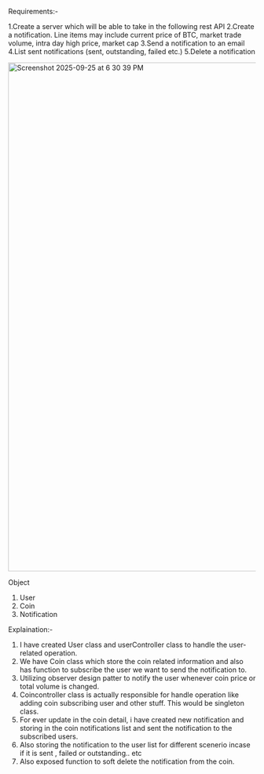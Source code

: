 Requirements:- 

1.Create a server which will be able to take in the following rest API
2.Create a notification. Line items may include current price of BTC, market trade volume, intra day high price, market cap 
3.Send a notification to an email
4.List sent notifications (sent, outstanding, failed etc.)
5.Delete a notification


<img width="1710" height="1037" alt="Screenshot 2025-09-25 at 6 30 39 PM" src="https://github.com/user-attachments/assets/e7992f47-e8be-446a-a6a0-7c9dd0558053" />

Object
1. User
2. Coin
3. Notification


Explaination:-
1. I have created User class and userController class to handle the user-related operation.
2. We have Coin class which store the coin related information and also has function to subscribe the user we want to send the notification to.
3. Utilizing observer design patter to notify the user whenever coin price or total volume is changed.
4. Coincontroller class is actually responsible for handle operation like adding coin subscribing user and other stuff. This would be singleton class.
5. For ever update in the coin detail, i have created new notification and storing in the coin notifications list and sent the notification to the subscribed users.
6. Also storing the notification to the user list for different scenerio incase if it is sent , failed or outstanding.. etc
7. Also exposed function to soft delete the notification from the coin.



